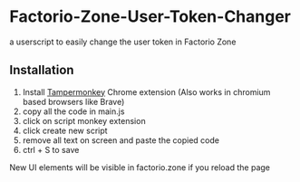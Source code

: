 # Factorio-Zone-User-Token-Changer
a userscript to easily change the user token in Factorio Zone

## Installation

1. Install [Tampermonkey](https://www.tampermonkey.net/) Chrome extension (Also works in chromium based browsers like Brave)
2. copy all the code in main.js
3. click on script monkey extension
4. click create new script
5. remove all text on screen and paste the copied code 
6. ctrl + S to save 

New UI elements will be visible in factorio.zone if you reload the page
